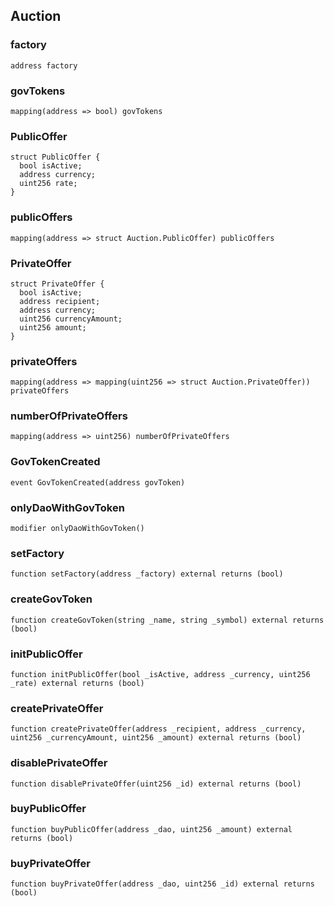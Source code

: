 

## Auction

### factory

```solidity
address factory
```

### govTokens

```solidity
mapping(address => bool) govTokens
```

### PublicOffer

```solidity
struct PublicOffer {
  bool isActive;
  address currency;
  uint256 rate;
}
```

### publicOffers

```solidity
mapping(address => struct Auction.PublicOffer) publicOffers
```

### PrivateOffer

```solidity
struct PrivateOffer {
  bool isActive;
  address recipient;
  address currency;
  uint256 currencyAmount;
  uint256 amount;
}
```

### privateOffers

```solidity
mapping(address => mapping(uint256 => struct Auction.PrivateOffer)) privateOffers
```

### numberOfPrivateOffers

```solidity
mapping(address => uint256) numberOfPrivateOffers
```

### GovTokenCreated

```solidity
event GovTokenCreated(address govToken)
```

### onlyDaoWithGovToken

```solidity
modifier onlyDaoWithGovToken()
```

### setFactory

```solidity
function setFactory(address _factory) external returns (bool)
```

### createGovToken

```solidity
function createGovToken(string _name, string _symbol) external returns (bool)
```

### initPublicOffer

```solidity
function initPublicOffer(bool _isActive, address _currency, uint256 _rate) external returns (bool)
```

### createPrivateOffer

```solidity
function createPrivateOffer(address _recipient, address _currency, uint256 _currencyAmount, uint256 _amount) external returns (bool)
```

### disablePrivateOffer

```solidity
function disablePrivateOffer(uint256 _id) external returns (bool)
```

### buyPublicOffer

```solidity
function buyPublicOffer(address _dao, uint256 _amount) external returns (bool)
```

### buyPrivateOffer

```solidity
function buyPrivateOffer(address _dao, uint256 _id) external returns (bool)
```

